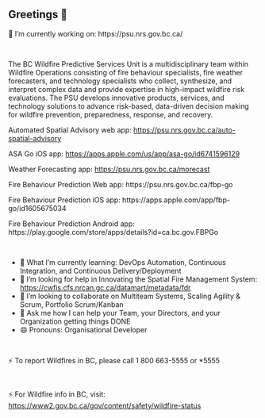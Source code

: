 ## Greetings  👋

<!--
**NicolasLivanos/NicolasLivanos** is a ✨ _special_ ✨ repository because its `README.md` (this file) appears on your GitHub profile.

Here are some ideas to get you started:

--> 🔭 I’m currently working on: https://psu.nrs.gov.bc.ca/

<pre>  </pre>
The BC Wildfire Predictive Services Unit is a multidisciplinary team within Wildfire Operations consisting of fire behaviour specialists, fire weather forecasters, and technology specialists who collect, synthesize, and interpret complex data and provide expertise in high-impact wildfire risk evaluations. The PSU develops innovative products, services, and technology solutions to advance risk-based, data-driven decision making for wildfire prevention, preparedness, response, and recovery.

Automated Spatial Advisory web app: https://psu.nrs.gov.bc.ca/auto-spatial-advisory

ASA Go iOS app: https://apps.apple.com/us/app/asa-go/id6741596129

Weather Forecasting app: https://psu.nrs.gov.bc.ca/morecast

<p>  </p>
<p> Fire Behaviour Prediction Web app: https://psu.nrs.gov.bc.ca/fbp-go </p>
<p> Fire Behaviour Prediction iOS app: https://apps.apple.com/app/fbp-go/id1605675034 </p>
<p> Fire Behaviour Prediction Android app: https://play.google.com/store/apps/details?id=ca.bc.gov.FBPGo </p>
<pre>  </pre>

- 🌱 What I’m currently learning: DevOps Automation, Continuous Integration, and Continuous Delivery/Deployment
- 🤔 I’m looking for help in Innovating the Spatial Fire Management System: https://cwfis.cfs.nrcan.gc.ca/datamart/metadata/fdr
- 👯 I’m looking to collaborate on Multiteam Systems, Scaling Agility & Scrum, Portfolio Scrum/Kanban
- 💬 Ask me how I can help your Team, your Directors, and your Organization getting things DONE
- 😄 Pronouns: Organisational Developer
<pre>  </pre>
⚡ To report Wildfires in BC, please call 1 800 663-5555 or *5555
<pre>  </pre>
  ⚡ For Wildfire info in BC, visit: https://www2.gov.bc.ca/gov/content/safety/wildfire-status 

